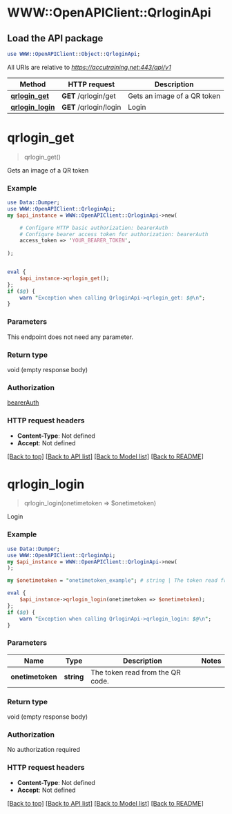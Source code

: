 # WWW::OpenAPIClient::QrloginApi

## Load the API package
```perl
use WWW::OpenAPIClient::Object::QrloginApi;
```

All URIs are relative to *https://accutraining.net:443/api/v1*

Method | HTTP request | Description
------------- | ------------- | -------------
[**qrlogin_get**](QrloginApi.md#qrlogin_get) | **GET** /qrlogin/get | Gets an image of a QR token
[**qrlogin_login**](QrloginApi.md#qrlogin_login) | **GET** /qrlogin/login | Login


# **qrlogin_get**
> qrlogin_get()

Gets an image of a QR token

### Example 
```perl
use Data::Dumper;
use WWW::OpenAPIClient::QrloginApi;
my $api_instance = WWW::OpenAPIClient::QrloginApi->new(

    # Configure HTTP basic authorization: bearerAuth
    # Configure bearer access token for authorization: bearerAuth
    access_token => 'YOUR_BEARER_TOKEN',
    
);


eval { 
    $api_instance->qrlogin_get();
};
if ($@) {
    warn "Exception when calling QrloginApi->qrlogin_get: $@\n";
}
```

### Parameters
This endpoint does not need any parameter.

### Return type

void (empty response body)

### Authorization

[bearerAuth](../README.md#bearerAuth)

### HTTP request headers

 - **Content-Type**: Not defined
 - **Accept**: Not defined

[[Back to top]](#) [[Back to API list]](../README.md#documentation-for-api-endpoints) [[Back to Model list]](../README.md#documentation-for-models) [[Back to README]](../README.md)

# **qrlogin_login**
> qrlogin_login(onetimetoken => $onetimetoken)

Login

### Example 
```perl
use Data::Dumper;
use WWW::OpenAPIClient::QrloginApi;
my $api_instance = WWW::OpenAPIClient::QrloginApi->new(
);

my $onetimetoken = "onetimetoken_example"; # string | The token read from the QR code.

eval { 
    $api_instance->qrlogin_login(onetimetoken => $onetimetoken);
};
if ($@) {
    warn "Exception when calling QrloginApi->qrlogin_login: $@\n";
}
```

### Parameters

Name | Type | Description  | Notes
------------- | ------------- | ------------- | -------------
 **onetimetoken** | **string**| The token read from the QR code. | 

### Return type

void (empty response body)

### Authorization

No authorization required

### HTTP request headers

 - **Content-Type**: Not defined
 - **Accept**: Not defined

[[Back to top]](#) [[Back to API list]](../README.md#documentation-for-api-endpoints) [[Back to Model list]](../README.md#documentation-for-models) [[Back to README]](../README.md)

